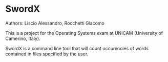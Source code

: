 # SwordX
Authors: Liscio Alessandro, Rocchetti Giacomo

This is a project for the Operating Systems exam at UNICAM (University of Camerino, Italy).

SwordX is a command line tool that will count occurencies of words contained in files specified by the user.
